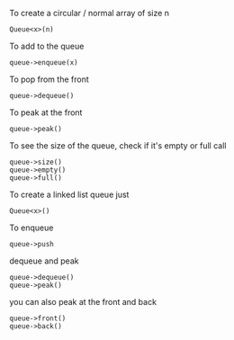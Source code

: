 To create a circular / normal array of size n
  
    Queue<x>(n)
    
To add to the queue 

    queue->enqueue(x)
    
To pop from the front

    queue->dequeue()
    
To peak at the front

    queue->peak()
    
To see the size of the queue, check if it's empty or full call

    queue->size()
    queue->empty()
    queue->full()
    
To create a linked list queue just

    Queue<x>()
    
 To enqueue
 
    queue->push
    
 dequeue and peak
 
    queue->dequeue()
    queue->peak()
    
 you can also peak at the front and back
 
    queue->front()
    queue->back()
